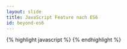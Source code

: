 ```yaml
---
layout: slide
title: JavaScript Feature nach ES6
id: beyond-es6 
---
```

{% highlight javascript %}
{% endhighlight %}

